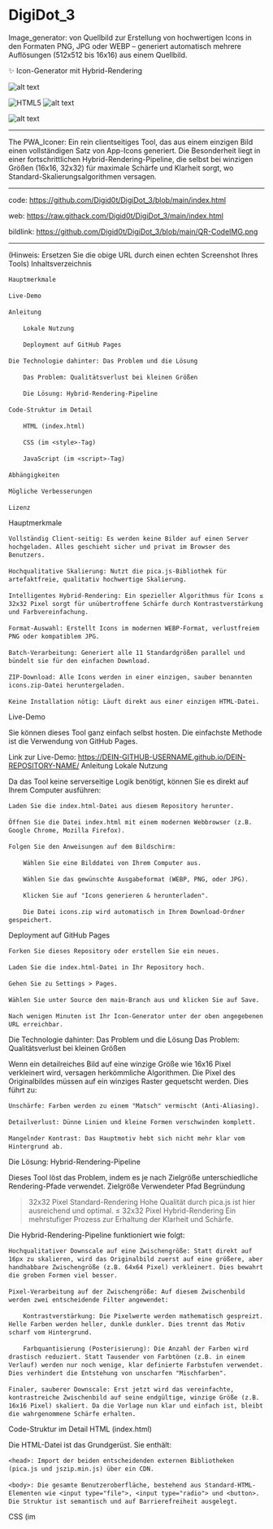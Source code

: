 # DigiDot_3 
Image_generator: von Quellbild zur Erstellung von hochwertigen Icons in den Formaten PNG, JPG oder WEBP – generiert automatisch mehrere Auflösungen (512x512 bis 16x16) aus einem Quellbild.

✨ Icon-Generator mit Hybrid-Rendering

![alt text](https://img.shields.io/badge/Lizenz-MIT-blue.svg)

![HTML5](https://img.shields.io/badge/Technologie-HTML5-orange.svg)
![alt text](https://img.shields.io/badge/Technologie-Vanilla_JS-yellow.svg)


![alt text](https://img.shields.io/badge/Abhängigkeiten-Pica_&_JSZip-orange.svg)
____

The PWA_Iconer:
Ein rein clientseitiges Tool, das aus einem einzigen Bild einen vollständigen Satz von App-Icons generiert. Die Besonderheit liegt in einer fortschrittlichen Hybrid-Rendering-Pipeline, die selbst bei winzigen Größen (16x16, 32x32) für maximale Schärfe und Klarheit sorgt, wo Standard-Skalierungsalgorithmen versagen.

____

code:
https://github.com/Digid0t/DigiDot_3/blob/main/index.html

web:
https://raw.githack.com/Digid0t/DigiDot_3/main/index.html

bildlink:
https://github.com/Digid0t/DigiDot_3/blob/main/QR-CodeIMG.png

____

(Hinweis: Ersetzen Sie die obige URL durch einen echten Screenshot Ihres Tools)
Inhaltsverzeichnis

    Hauptmerkmale

    Live-Demo

    Anleitung

        Lokale Nutzung

        Deployment auf GitHub Pages

    Die Technologie dahinter: Das Problem und die Lösung

        Das Problem: Qualitätsverlust bei kleinen Größen

        Die Lösung: Hybrid-Rendering-Pipeline

    Code-Struktur im Detail

        HTML (index.html)

        CSS (im <style>-Tag)

        JavaScript (im <script>-Tag)

    Abhängigkeiten

    Mögliche Verbesserungen

    Lizenz

Hauptmerkmale

    Vollständig Client-seitig: Es werden keine Bilder auf einen Server hochgeladen. Alles geschieht sicher und privat im Browser des Benutzers.

    Hochqualitative Skalierung: Nutzt die pica.js-Bibliothek für artefaktfreie, qualitativ hochwertige Skalierung.

    Intelligentes Hybrid-Rendering: Ein spezieller Algorithmus für Icons ≤ 32x32 Pixel sorgt für unübertroffene Schärfe durch Kontrastverstärkung und Farbvereinfachung.

    Format-Auswahl: Erstellt Icons im modernen WEBP-Format, verlustfreiem PNG oder kompatiblem JPG.

    Batch-Verarbeitung: Generiert alle 11 Standardgrößen parallel und bündelt sie für den einfachen Download.

    ZIP-Download: Alle Icons werden in einer einzigen, sauber benannten icons.zip-Datei heruntergeladen.

    Keine Installation nötig: Läuft direkt aus einer einzigen HTML-Datei.

Live-Demo

Sie können dieses Tool ganz einfach selbst hosten. Die einfachste Methode ist die Verwendung von GitHub Pages.

Link zur Live-Demo: https://DEIN-GITHUB-USERNAME.github.io/DEIN-REPOSITORY-NAME/
Anleitung
Lokale Nutzung

Da das Tool keine serverseitige Logik benötigt, können Sie es direkt auf Ihrem Computer ausführen:

    Laden Sie die index.html-Datei aus diesem Repository herunter.

    Öffnen Sie die Datei index.html mit einem modernen Webbrowser (z.B. Google Chrome, Mozilla Firefox).

    Folgen Sie den Anweisungen auf dem Bildschirm:

        Wählen Sie eine Bilddatei von Ihrem Computer aus.

        Wählen Sie das gewünschte Ausgabeformat (WEBP, PNG, oder JPG).

        Klicken Sie auf "Icons generieren & herunterladen".

        Die Datei icons.zip wird automatisch in Ihrem Download-Ordner gespeichert.

Deployment auf GitHub Pages

    Forken Sie dieses Repository oder erstellen Sie ein neues.

    Laden Sie die index.html-Datei in Ihr Repository hoch.

    Gehen Sie zu Settings > Pages.

    Wählen Sie unter Source den main-Branch aus und klicken Sie auf Save.

    Nach wenigen Minuten ist Ihr Icon-Generator unter der oben angegebenen URL erreichbar.

Die Technologie dahinter: Das Problem und die Lösung
Das Problem: Qualitätsverlust bei kleinen Größen

Wenn ein detailreiches Bild auf eine winzige Größe wie 16x16 Pixel verkleinert wird, versagen herkömmliche Algorithmen. Die Pixel des Originalbildes müssen auf ein winziges Raster gequetscht werden. Dies führt zu:

    Unschärfe: Farben werden zu einem "Matsch" vermischt (Anti-Aliasing).

    Detailverlust: Dünne Linien und kleine Formen verschwinden komplett.

    Mangelnder Kontrast: Das Hauptmotiv hebt sich nicht mehr klar vom Hintergrund ab.

Die Lösung: Hybrid-Rendering-Pipeline

Dieses Tool löst das Problem, indem es je nach Zielgröße unterschiedliche Rendering-Pfade verwendet.
Zielgröße	Verwendeter Pfad	Begründung
> 32x32 Pixel	Standard-Rendering	Hohe Qualität durch pica.js ist hier ausreichend und optimal.
≤ 32x32 Pixel	Hybrid-Rendering	Ein mehrstufiger Prozess zur Erhaltung der Klarheit und Schärfe.

Die Hybrid-Rendering-Pipeline funktioniert wie folgt:

    Hochqualitativer Downscale auf eine Zwischengröße: Statt direkt auf 16px zu skalieren, wird das Originalbild zuerst auf eine größere, aber handhabbare Zwischengröße (z.B. 64x64 Pixel) verkleinert. Dies bewahrt die groben Formen viel besser.

    Pixel-Verarbeitung auf der Zwischengröße: Auf diesem Zwischenbild werden zwei entscheidende Filter angewendet:

        Kontrastverstärkung: Die Pixelwerte werden mathematisch gespreizt. Helle Farben werden heller, dunkle dunkler. Dies trennt das Motiv scharf vom Hintergrund.

        Farbquantisierung (Posterisierung): Die Anzahl der Farben wird drastisch reduziert. Statt Tausender von Farbtönen (z.B. in einem Verlauf) werden nur noch wenige, klar definierte Farbstufen verwendet. Dies verhindert die Entstehung von unscharfen "Mischfarben".

    Finaler, sauberer Downscale: Erst jetzt wird das vereinfachte, kontrastreiche Zwischenbild auf seine endgültige, winzige Größe (z.B. 16x16 Pixel) skaliert. Da die Vorlage nun klar und einfach ist, bleibt die wahrgenommene Schärfe erhalten.

Code-Struktur im Detail
HTML (index.html)

Die HTML-Datei ist das Grundgerüst. Sie enthält:

    <head>: Import der beiden entscheidenden externen Bibliotheken (pica.js und jszip.min.js) über ein CDN.

    <body>: Die gesamte Benutzeroberfläche, bestehend aus Standard-HTML-Elementen wie <input type="file">, <input type="radio"> und <button>. Die Struktur ist semantisch und auf Barrierefreiheit ausgelegt.

CSS (im <style>-Tag)

Das Styling wird direkt in der HTML-Datei gehalten, um die Portabilität zu gewährleisten.

    CSS-Variablen (:root): Das gesamte Farbschema ist zentral an einer Stelle definiert und kann leicht angepasst werden.

    Flexbox-Layout: Wird genutzt, um den Hauptcontainer auf der Seite zu zentrieren.

    Dynamische Zustände: CSS-Selektoren wie :disabled und :hover sorgen für visuelles Feedback bei der Interaktion mit den Steuerelementen.

    Lade-Animation: Eine einfache @keyframes-Animation erzeugt das rotierende Ladesymbol.

JavaScript (im <script>-Tag)

Dies ist das Gehirn des Tools. Der Code ist in logische Funktionen aufgeteilt:

    Event-Listener: Überwachen die Interaktionen des Benutzers mit dem Dateiauswahlfeld und dem Generierungs-Button und lösen die entsprechenden Aktionen aus.

    Hauptorchestrierung (generateBtn.addEventListener):

        Verwendet async/await für sauberen, asynchronen Code.

        Nutzt Promise.all(), um die Generierung aller 11 Icons parallel zu starten und zu warten, bis alle fertig sind, bevor die ZIP-Datei erstellt wird.

    Bildverarbeitungs-Funktionen:

        resizeImageStandard(): Implementiert den einfachen Pfad für größere Icons unter Verwendung von pica.resize().

        resizeImageHybrid(): Implementiert die komplexe Pipeline für kleine Icons. Dies ist die Kernfunktion für die Qualitätsverbesserung.

        applyPixelFilters(): Eine Low-Level-Funktion, die direkt auf den rohen Pixeldaten (ImageData) operiert, um die Kontrast- und Posterisierungsfilter anzuwenden.

    Hilfsfunktionen:

        loadImage(): Konvertiert die ausgewählte Datei in ein nutzbares Image-Objekt.

        setLoadingState(), downloadZip(), resetUI(): Bündeln wiederkehrende UI-Manipulationen, um den Code sauber und wartbar zu halten (DRY - Don't Repeat Yourself).

Abhängigkeiten

Dieses Tool ist auf zwei exzellente Open-Source-Bibliotheken angewiesen:

    pica.js: Eine hochperformante Bibliothek für die qualitativ hochwertige clientseitige Bildskalierung. Sie verwendet Lanczos-Filter, um bessere Ergebnisse als die native Browser-Implementierung zu erzielen.

    JSZip: Eine Bibliothek zum Erstellen, Lesen und Bearbeiten von .zip-Dateien mit JavaScript.

Mögliche Verbesserungen

    Web Worker: Für sehr große Originalbilder könnte die Bildverarbeitung die Benutzeroberfläche kurzzeitig blockieren. Die Auslagerung des Prozesses in einen Web Worker würde für ein 100% flüssiges Erlebnis sorgen.

    Konfigurierbare Filter: Fortgeschrittene Benutzer könnten von der Möglichkeit profitieren, die Stärke des Kontrasts oder die Anzahl der Farben bei der Posterisierung selbst einzustellen.

    Drag & Drop: Implementierung einer Drag-and-Drop-Zone für eine noch einfachere Dateiauswahl.

    SVG-Unterstützung: Erkennen, ob eine SVG-Datei hochgeladen wurde, und diese direkt ohne Qualitätsverlust rastern.

Lizenz

Dieses Projekt steht unter der MIT-Lizenz. Details finden Sie in der LICENSE-Datei. Sie können den Code frei verwenden, modifizieren und verbreiten.

_____

![PWA_Iconer](https://raw.githubusercontent.com/Digid0t/DigiDot_3/main/PWA_Iconer.png)


_____

<img src="https://raw.githubusercontent.com/Digid0t/DigiDot_3/main/QR-CodeIMG.png" alt="DigiDot 3 QR Code" width="300">

____
